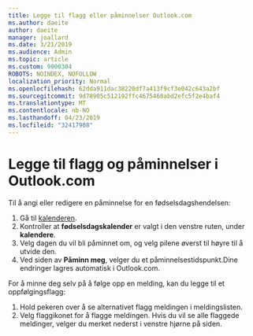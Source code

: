 ```yaml
---
title: Legge til flagg eller påminnelser Outlook.com
ms.author: daeite
author: daeite
manager: joallard
ms.date: 3/21/2019
ms.audience: Admin
ms.topic: article
ms.custom: 9000304
ROBOTS: NOINDEX, NOFOLLOW
localization_priority: Normal
ms.openlocfilehash: 62dda911dac38220df7a413f9cf3e042c643a2bf
ms.sourcegitcommit: 9d78905c512192ffc4675468abd2efc5f2e4baf4
ms.translationtype: MT
ms.contentlocale: nb-NO
ms.lasthandoff: 04/23/2019
ms.locfileid: "32417908"
---
```

# <a name="adding-flags-and-reminders-in-outlookcom"></a>Legge til flagg og påminnelser i Outlook.com

Til å angi eller redigere en påminnelse for en fødselsdagshendelsen:

1. Gå til [kalenderen](https://outlook.live.com/calendar/).
1. Kontroller at **fødselsdagskalender** er valgt i den venstre ruten, under **kalendere**.
1. Velg dagen du vil bli påminnet om, og velg pilene øverst til høyre til å utvide den.
1. Ved siden av **Påminn meg**, velger du et påminnelsestidspunkt.Dine endringer lagres automatisk i Outlook.com.

For å minne deg selv på å følge opp en melding, kan du legge til et oppfølgingsflagg:

1. Hold pekeren over å se alternativet flagg meldingen i meldingslisten.
1. Velg flaggikonet for å flagge meldingen. Hvis du vil se alle flaggede meldinger, velger du merket nederst i venstre hjørne på siden.